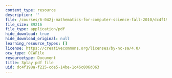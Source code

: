 ```yaml
---
content_type: resource
description: ''
file: /courses/6-042j-mathematics-for-computer-science-fall-2010/dc4f198af215cde514be1c46c806d063_oI9fMUqgfxY.pdf
file_size: 89216
file_type: application/pdf
hide_download: true
hide_download_original: null
learning_resource_types: []
license: https://creativecommons.org/licenses/by-nc-sa/4.0/
ocw_type: OCWFile
resourcetype: Document
title: 3play pdf file
uid: dc4f198a-f215-cde5-14be-1c46c806d063
---
```

